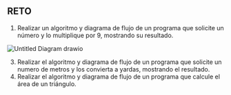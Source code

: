 ## RETO
1. Realizar un algoritmo y diagrama de flujo de un programa que solicite un número y lo multiplique por 9, mostrando su resultado.

![Untitled Diagram drawio](https://user-images.githubusercontent.com/103066775/163030918-aca52d02-ad3f-471c-87d4-3ef512b5f083.png)



3. Realizar el algoritmo y diagrama de flujo de un programa que solicite un numero de metros y los convierta a yardas, mostrando el resultado.
4. Realizar el algoritmo y diagrama de flujo de un programa que calcule el área de un triángulo.

